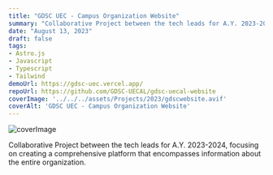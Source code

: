 ```yaml
---
title: "GDSC UEC - Campus Organization Website"
summary: "Collaborative Project between the tech leads for A.Y. 2023-2024, focusing on creating a comprehensive platform that encompasses information about the entire organization."
date: "August 13, 2023"
draft: false
tags:
- Astro.js
- Javascript
- Typescript
- Tailwind
demoUrl: https://gdsc-uec.vercel.app/
repoUrl: https://github.com/GDSC-UECAL/gdsc-uecal-website
coverImage: '../../../assets/Projects/2023/gdscwebsite.avif'
coverAlt: 'GDSC UEC - Campus Organization Website'
---
```


![coverImage](../../../assets/Projects/2023/gdscwebsite.avif)

Collaborative Project between the tech leads for A.Y. 2023-2024, focusing on creating a comprehensive platform that encompasses information about the entire organization.